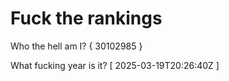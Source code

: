 # Fuck the rankings

Who the hell am I?
{ 30102985 }

What fucking year is it?
[ 2025-03-19T20:26:40Z ]
